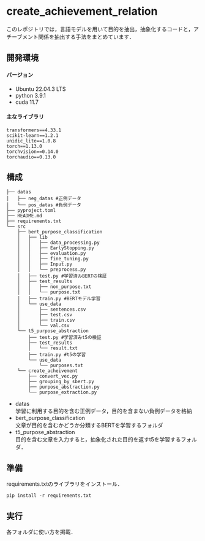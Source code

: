 # create_achievement_relation
このレポジトリでは，言語モデルを用いて目的を抽出，抽象化するコードと，アチーブメント関係を抽出する手法をまとめています．
## 開発環境
#### バージョン
- Ubuntu 22.04.3 LTS
- python 3.9.1
- cuda 11.7
#### 主なライブラリ
```
transformers==4.33.1
scikit-learn==1.2.1
unidic_lite==1.0.8
torch==1.13.0
torchvision==0.14.0 
torchaudio==0.13.0
```
## 構成
```
├── datas
│   ├── neg_datas #正例データ
│   └── pos_datas #負例データ
├── pyproject.toml
├── README.md
├── requirements.txt
└── src
    ├── bert_purpose_classification
    │   ├── lib
    │   │   ├── data_processing.py
    │   │   ├── EarlyStopping.py
    │   │   ├── evaluation.py
    │   │   ├── fine_tuning.py
    │   │   ├── Input.py
    │   │   └── preprocess.py
    │   ├── test.py #学習済みBERTの検証
    │   ├── test_results
    │   │   ├── non_purpose.txt
    │   │   └── purpose.txt
    │   ├── train.py #BERTモデル学習
    │   └── use_data
    │       ├── sentences.csv
    │       ├── test.csv
    │       ├── train.csv
    │       └── val.csv
    └── t5_purpose_abstraction
        ├── test.py #学習済みt5の検証
        ├── test_results
        │   └── result.txt
        ├── train.py #t5の学習
        └── use_data
            └── purposes.txt
    └── create_acheivement
        ├── convert_vec.py
        ├── grouping_by_sbert.py
        ├── purpose_abstraction.py
        └── purpose_extraction.py
```
- datas  
学習に利用する目的を含む正例データ，目的を含まない負例データを格納
- bert_purpose_classification  
文章が目的を含むかどうか分類するBERTを学習するフォルダ
- t5_purpose_abstraction  
目的を含む文章を入力すると，抽象化された目的を返すt5を学習するフォルダ．
## 準備
requirements.txtのライブラリをインストール．
```
pip install -r requirements.txt
```
## 実行
各フォルダに使い方を掲載．